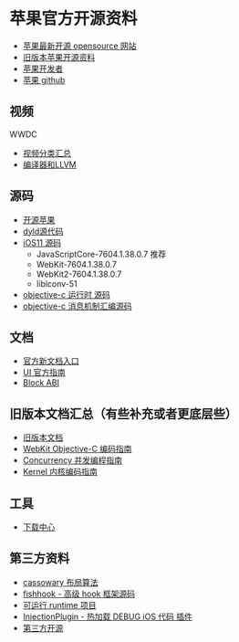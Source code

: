 # 苹果官方开源资料

- [苹果最新开源 opensource 网站](https://developer.apple.com/opensource/)
- [旧版本苹果开源资料](https://opensource.apple.com)
- [苹果开发者](https://developer.apple.com/develop/)
- [苹果 github](https://github.com/apple)

## 视频
WWDC
- [视频分类汇总](https://developer.apple.com/videos/topics/)
- [编译器和LLVM](https://developer.apple.com/videos/developer-tools/compiler-and-llvm)

## 源码

- [开源苹果](https://opensource.apple.com/source/)
- [dyld源代码](https://opensource.apple.com/tarballs/dyld/)
- [iOS11 源码](https://opensource.apple.com/release/ios-110.html)
  - JavaScriptCore-7604.1.38.0.7 推荐
  - WebKit-7604.1.38.0.7
  - WebKit2-7604.1.38.0.7
  - libiconv-51
- [objective-c 运行时 源码](https://opensource.apple.com/source/objc4/objc4-723/runtime/)
- [objective-c 消息机制汇编源码](https://opensource.apple.com/source/objc4/objc4-723/runtime/Messengers.subproj/)

## 文档
- [官方新文档入口](https://developer.apple.com/documentation)
- [UI 官方指南](https://developer.apple.com/design/human-interface-guidelines/)
- [Block ABI](https://clang.llvm.org/docs/Block-ABI-Apple.html)

## 旧版本文档汇总（有些补充或者更底层些）
- [旧版本文档](https://developer.apple.com/library/archive/navigation/)
- [WebKit Objective-C 编码指南](https://developer.apple.com/library/archive/documentation/Cocoa/Conceptual/DisplayWebContent/DisplayWebContent.html)
- [Concurrency 并发编程指南](https://developer.apple.com/library/archive/documentation/General/Conceptual/ConcurrencyProgrammingGuide/Introduction/Introduction.html)
- [Kernel 内核编码指南](https://developer.apple.com/library/archive/documentation/Darwin/Conceptual/KernelProgramming/build/build.html)

## 工具

- [下载中心](https://developer.apple.com/download/)

## 第三方资料


- [cassowary 布局算法](https://constraints.cs.washington.edu/cassowary/)
- [fishhook - 高级 hook 框架源码](https://github.com/facebook/fishhook)
- [可运行 runtime 项目](https://github.com/RetVal/objc-runtime)
- [InjectionPlugin - 热加载 DEBUG iOS 代码 插件](https://github.com/johnno1962/InjectionIII)
- [第三方开源]()
